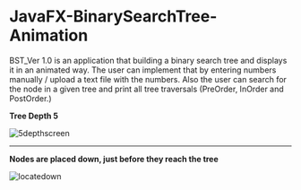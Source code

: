 # JavaFX-BinarySearchTree-Animation

BST_Ver 1.0 is an application that building a binary search tree and displays it in an animated way.
The user can implement that by entering numbers manually / upload a text file with the numbers.
Also the user can search for the node in a given tree and print all tree traversals (PreOrder, InOrder and PostOrder.)

**Tree Depth 5**

![5depthscreen](https://user-images.githubusercontent.com/37473864/39789520-08e40128-5339-11e8-96a8-78a42f43bb2a.png)

------------------------------------------------------------------------------------------------------------------------------------------

**Nodes are placed down, just before they reach the tree**

![locatedown](https://user-images.githubusercontent.com/37473864/39789635-c406a3ca-5339-11e8-94d8-b7188cbaf272.png)
